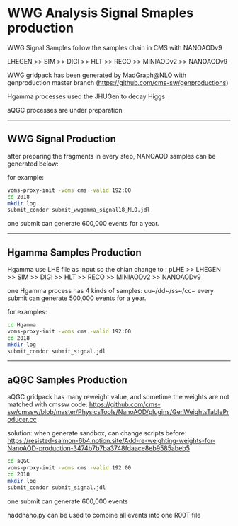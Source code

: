 # WWG Analysis Signal Smaples production

WWG Signal Samples follow the samples chain in CMS with NANOAODv9

LHEGEN >> SIM >> DIGI >> HLT >> RECO >> MINIAODv2 >> NANOAODv9

WWG gridpack has been generated by MadGraph@NLO with genproduction master branch (https://github.com/cms-sw/genproductions)

Hgamma processes used the JHUGen to decay Higgs

aQGC processes are under preparation 

--------------
## WWG Signal Production

after preparing the fragments in every step, NANOAOD samples can be generated below:

for example:

```bash
voms-proxy-init -voms cms -valid 192:00
cd 2018
mkdir log
submit_condor submit_wwgamma_signal18_NLO.jdl
```

one submit can generate 600,000 events for a year.

--------------
## Hgamma Samples Production

Hgamma use LHE file as input so the chian change to :
pLHE >> LHEGEN >> SIM >> DIGI >> HLT >> RECO >> MINIAODv2 >> NANOAODv9

one Hgamma process has 4 kinds of samples: uu~/dd~/ss~/cc~
every submit can generate 500,000 events for a year.

for examples:
```bash
cd Hgamma
voms-proxy-init -voms cms -valid 192:00
cd 2018
mkdir log
submit_condor submit_signal.jdl
```
--------------
## aQGC Samples Production
aQGC gridpack has many reweight value, and sometime the weights are not matched with cmssw code:
https://github.com/cms-sw/cmssw/blob/master/PhysicsTools/NanoAOD/plugins/GenWeightsTableProducer.cc

solution:
when generate sandbox, can change scripts before:
https://resisted-salmon-6b4.notion.site/Add-re-weighting-weights-for-NanoAOD-production-3474b7b7ba3748fdaace8eb9585abeb5

```bash
cd aQGC
voms-proxy-init -voms cms -valid 192:00
cd 2018
mkdir log
submit_condor submit_signal.jdl
```
one submit can generate 600,000 events

haddnano.py can be used to combine all events into one R00T file

